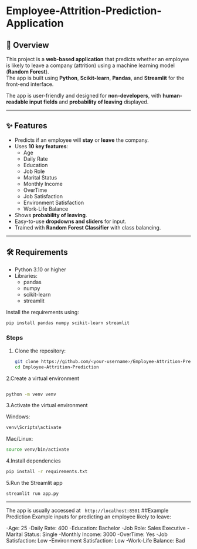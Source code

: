 # Employee-Attrition-Prediction-Application

## 📌 Overview
This project is a **web-based application** that predicts whether an employee is likely to leave a company (attrition) using a machine learning model (**Random Forest**).  
The app is built using **Python**, **Scikit-learn**, **Pandas**, and **Streamlit** for the front-end interface.  

The app is user-friendly and designed for **non-developers**, with **human-readable input fields** and **probability of leaving** displayed.

---

## ✨ Features

- Predicts if an employee will **stay** or **leave** the company.  
- Uses **10 key features**:  
  - Age  
  - Daily Rate  
  - Education  
  - Job Role  
  - Marital Status  
  - Monthly Income  
  - OverTime  
  - Job Satisfaction  
  - Environment Satisfaction  
  - Work-Life Balance  
- Shows **probability of leaving**.  
- Easy-to-use **dropdowns and sliders** for input.  
- Trained with **Random Forest Classifier** with class balancing.  

---

## 🛠 Requirements

- Python 3.10 or higher  
- Libraries:  
  - pandas  
  - numpy  
  - scikit-learn  
  - streamlit  

Install the requirements using:

```bash
pip install pandas numpy scikit-learn streamlit
```
### Steps
1. Clone the repository:
   ```bash
   git clone https://github.com/<your-username>/Employee-Attrition-Prediction.git
   cd Employee-Attrition-Prediction
   ```
2.Create a virtual environment
   ```bash

 python -m venv venv

  ```
3.Activate the virtual environment

Windows:
 ```bash
venv\Scripts\activate
```

Mac/Linux:
 ```bash
source venv/bin/activate
```

4.Install dependencies
 ```bash
pip install -r requirements.txt
```

5.Run the Streamlit app
 ```bash
streamlit run app.py
```
---

The app is usually accessed at ` http://localhost:8501`
##Example Prediction
Example inputs for predicting an employee likely to leave:

-Age: 25
-Daily Rate: 400
-Education: Bachelor
-Job Role: Sales Executive
-Marital Status: Single
-Monthly Income: 3000
-OverTime: Yes
-Job Satisfaction: Low
-Environment Satisfaction: Low
-Work-Life Balance: Bad




